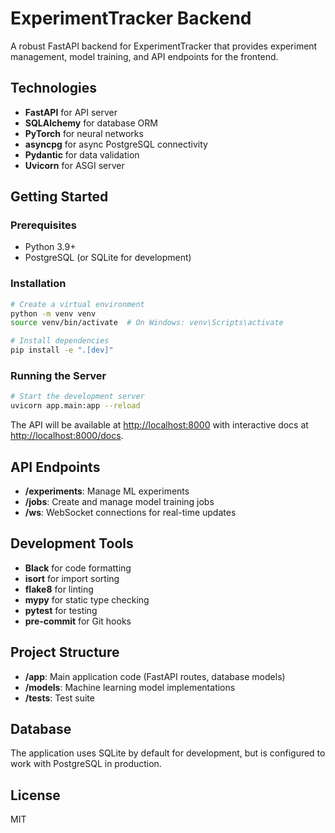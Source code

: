# ExperimentTracker Backend

A robust FastAPI backend for ExperimentTracker that provides experiment management, model training, and API endpoints for the frontend.

## Technologies

- **FastAPI** for API server
- **SQLAlchemy** for database ORM
- **PyTorch** for neural networks
- **asyncpg** for async PostgreSQL connectivity
- **Pydantic** for data validation
- **Uvicorn** for ASGI server

## Getting Started

### Prerequisites

- Python 3.9+
- PostgreSQL (or SQLite for development)

### Installation

```bash
# Create a virtual environment
python -m venv venv
source venv/bin/activate  # On Windows: venv\Scripts\activate

# Install dependencies
pip install -e ".[dev]"
```

### Running the Server

```bash
# Start the development server
uvicorn app.main:app --reload
```

The API will be available at [http://localhost:8000](http://localhost:8000) with interactive docs at [http://localhost:8000/docs](http://localhost:8000/docs).

## API Endpoints

- **/experiments**: Manage ML experiments
- **/jobs**: Create and manage model training jobs
- **/ws**: WebSocket connections for real-time updates

## Development Tools

- **Black** for code formatting
- **isort** for import sorting
- **flake8** for linting
- **mypy** for static type checking
- **pytest** for testing
- **pre-commit** for Git hooks

## Project Structure

- **/app**: Main application code (FastAPI routes, database models)
- **/models**: Machine learning model implementations
- **/tests**: Test suite

## Database

The application uses SQLite by default for development, but is configured to work with PostgreSQL in production.

## License

MIT

